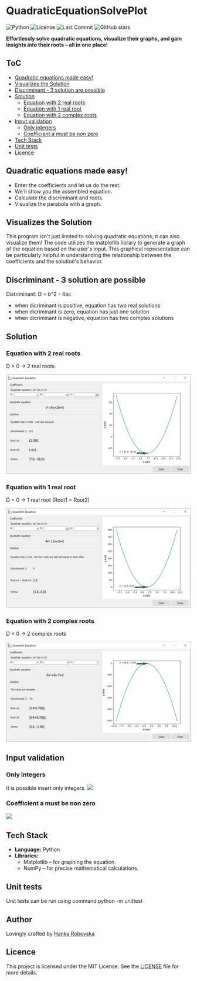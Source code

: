 # QuadraticEquationSolvePlot

![Python](https://img.shields.io/badge/language-python-blue.svg)
![License](https://img.shields.io/github/license/hrosicka/QuadraticEquationSolver)
![Last Commit](https://img.shields.io/github/last-commit/hrosicka/QuadraticEquationSolver)
![GitHub stars](https://img.shields.io/github/stars/hrosicka/QuadraticEquationSolver?style=social)

**Effortlessly solve quadratic equations, visualize their graphs, and gain insights into their roots – all in one place!**

## ToC

- [Quadratic equations made easy!](#quadratic-equations-made-easy)
- [Visualizes the Solution](#visualizes-the-solution)
- [Discriminant - 3 solution are possible](#discriminant---3-solution-are-possible)
- [Solution](#solution)
  - [Equation with 2 real roots](#equation-with-2-real-roots)
  - [Equation with 1 real root](#equation-with-1-real-root)
  - [Equation with 2 complex roots](#equation-with-2-complex-roots)
- [Input validation](#input-validation)
  - [Only integers](#only-integers)
  - [Coefficient a must be non zero](#coefficient-a-must-be-non-zero)
- [Tech Stack](#tech-stack)
- [Unit tests](#unit-tests)
- [Licence](#licence)

## Quadratic equations made easy!
- Enter the coefficients and let us do the rest.
- We'll show you the assembled equation.
- Calculate the discriminant and roots.
- Visualize the parabola with a graph.

## Visualizes the Solution
This program isn't just limited to solving quadratic equations; it can also visualize them!  The code utilizes the matplotlib library to generate a graph of the equation based on the user's input.  This graphical representation can be particularly helpful in understanding the relationship between the coefficients and the solution's behavior.

## Discriminant - 3 solution are possible
Distriminant: D = b^2 - 4ac
- when dicriminant is positive, equation has two real solutions
- when dicriminant is zero, equation has just one solution
- when dicriminant is negative, equation has two complex solutions

## Solution
### Equation with 2 real roots
D > 0    ->     2 real roots

![](https://github.com/hrosicka/PyQtQuadraticEquationSolvePlot/blob/master/doc/MainWindow.PNG)

### Equation with 1 real root
D = 0    ->     1 real root (Root1 = Root2)

![](https://github.com/hrosicka/PyQtQuadraticEquationSolvePlot/blob/master/doc/OneRoot.PNG)

### Equation with 2 complex roots
D < 0    ->     2 complex roots

![](https://github.com/hrosicka/PyQtQuadraticEquationSolvePlot/blob/master/doc/ComplexRoots.PNG)

## Input validation
### Only integers
It is possible insert only integers.
![](https://github.com/hrosicka/PyQtQuadraticEquationSolvePlot/blob/master/doc/InputValidationInteger.PNG)

### Coefficient a must be non zero
![](https://github.com/hrosicka/PyQtQuadraticEquationSolvePlot/blob/master/doc/ANotZero.PNG)

## Tech Stack
- **Language:** Python
- **Libraries:**
  - Matplotlib – for graphing the equation.
  - NumPy – for precise mathematical calculations.

## Unit tests
Unit tests can be run using command
python -m unittest

## Author
Lovingly crafted by [Hanka Robovska](https://github.com/hrosicka)

## Licence
This project is licensed under the MIT License. See the [LICENSE](https://github.com/hrosicka/QuadraticEquationSolver/blob/master/LICENSE) file for more details.

